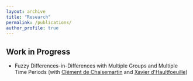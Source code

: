 ```yaml
---
layout: archive
title: "Research"
permalink: /publications/
author_profile: true
---
```


## Work in Progress
* Fuzzy Differences-in-Differences with Multiple Groups and Multiple Time Periods (with [Clément de Chaisemartin](https://sites.google.com/site/clementdechaisemartin/) and [Xavier d'Haultfoeuille](https://faculty.crest.fr/xdhaultfoeuille/))
